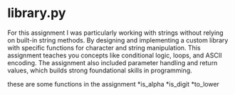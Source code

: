 # library.py

For this assignment I was particularly working with strings without relying on built-in string methods. By designing and implementing a custom library with specific functions for character and string manipulation. This assignment teaches you concepts like conditional logic, loops, and ASCII encoding. The assignment also included parameter handling and return values, which builds strong foundational skills in programming.

these are some functions in the assignment 
*is_alpha 
*is_digit 
*to_lower 





